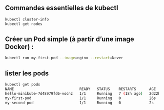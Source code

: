 


## Commandes essentielles de kubectl

```bash
kubectl cluster-info
kubectl get nodes
```

## Créer un Pod simple (à partir d’une image Docker) :
```bash
kubectl run my-first-pod --image=nginx --restart=Never
```

## lister les pods
```bash
kubectl get pods
NAME                              READY   STATUS    RESTARTS      AGE
hello-minikube-7d48979fd6-vscnz   1/1     Running   7 (18h ago)   2d22h
my-first-pod                      1/1     Running   0             26s
my-second-pod                     1/1     Running   0             2s
```